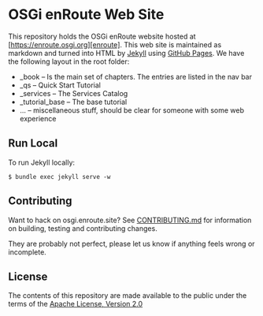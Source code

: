 # OSGi enRoute Web Site

This repository holds the OSGi enRoute website hosted at [https://enroute.osgi.org][enroute]. This web site is maintained as markdown and turned into HTML by [Jekyll][jekyll] using [GitHub Pages](https://help.github.com/articles/what-are-github-pages/). We have the following layout in the root folder:

* _book – Is the main set of chapters. The entries are listed in the nav bar
* _qs – Quick Start Tutorial
* _services – The Services Catalog
* _tutorial_base – The base tutorial
* ... – miscellaneous stuff, should be clear for someone with some web experience 

## Run Local

To run Jekyll locally:

	$ bundle exec jekyll serve -w

## Contributing

Want to hack on osgi.enroute.site? See [CONTRIBUTING.md](CONTRIBUTING.md) for information on building, testing and contributing changes.

They are probably not perfect, please let us know if anything feels
wrong or incomplete.

## License

The contents of this repository are made available to the public under the terms of the [Apache License, Version 2.0](https://www.apache.org/licenses/LICENSE-2.0)

[enroute]: https://enroute.osgi.org
[jekyll]: http://jekyllrb.com/
